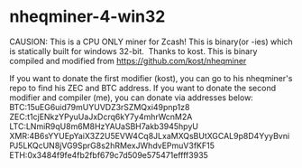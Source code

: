 # nheqminer-4-win32
CAUSION: This is a CPU ONLY miner for Zcash!
This is binary(or -ies) which is statically built for windows 32-bit.
 Thanks to kost. This is binary compiled and modified from https://github.com/kost/nheqminer
 
 If you want to donate the first modifier (kost), you can go to his nheqminer's repo to find his ZEC and BTC address.
 If you want to donate the second modifier and compiler (me), you can donate via addresses below:
 BTC:15uEG6uid79mUYUVDZ3rSZMQxi49pnp1z8
 ZEC:t1cjENkzYPyuUaJxDcrq6kY7y4mhrWcnM2A
 LTC:LNmiR9qU8m6M8HzYAUaSBH7akb3945hpyU
 XMR:4B6sYYUEpYaiX3Z2U5EVW4Cq8JLxaMXQsBUtXGCAL9p8D4YyyBvniPJ5LKQcUN8jVG9SprG8s2hRMexJWhdvEPmuV3fKF15
 ETH:0x3484f9fe4fb2fbf679c7d509e575471effff3935
